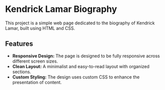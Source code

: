 # Kendrick Lamar Biography

This project is a simple web page dedicated to the biography of Kendrick Lamar, built using HTML and CSS.

## Features

- **Responsive Design:** The page is designed to be fully responsive across different screen sizes.
- **Clean Layout:** A minimalist and easy-to-read layout with organized sections.
- **Custom Styling:** The design uses custom CSS to enhance the presentation of content.
